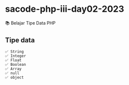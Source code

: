 # sacode-php-iii-day02-2023
📚 Belajar Tipe Data PHP

## Tipe data 
    ✅ String
    ✅ Integer
    ✅ Float
    ✅ Boolean
    ✅ Array 
    ✅ null
    ✅ object

